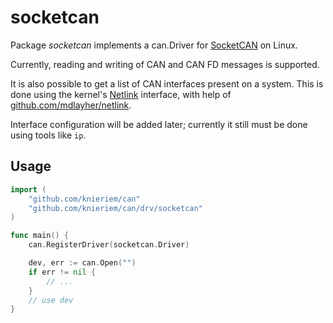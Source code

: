 # socketcan

Package *socketcan* implements a can.Driver for [SocketCAN] on Linux.

Currently, reading and writing of CAN and CAN FD messages is supported.

It is also possible to get a list of CAN interfaces present on a system. This is done
using the kernel's [Netlink] interface, with help of [github.com/mdlayher/netlink].

Interface configuration will be added later;
currently it still must be done using tools like `ip`.

## Usage

```Go
import (
	"github.com/knieriem/can"
	"github.com/knieriem/can/drv/socketcan"
)

func main() {
	can.RegisterDriver(socketcan.Driver)

	dev, err := can.Open("")
	if err != nil {
		// ...
	}
	// use dev
}
```

[SocketCAN]: https://docs.kernel.org/networking/can.html
[Netlink]: https://en.wikipedia.org/wiki/Netlink
[github.com/mdlayher/netlink]: https://github.com/mdlayher/netlink
